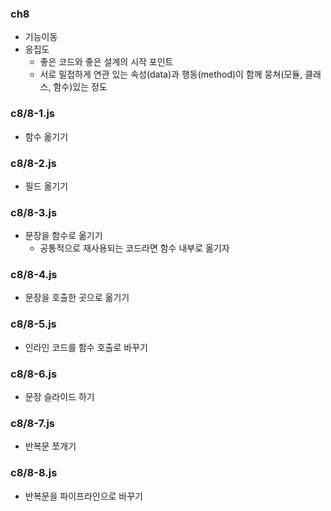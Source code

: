 ### ch8

- 기능이동
- 응집도
    - 좋은 코드와 좋은 설계의 시작 포인트
    - 서로 밀접하게 연관 있는 속성(data)과 행동(method)이 함께 뭉쳐(모듈, 클래스, 함수)있는 정도

### c8/8-1.js

- 함수 옮기기

### c8/8-2.js

- 필드 옮기기

### c8/8-3.js

- 문장을 함수로 옮기기
    - 공통적으로 재사용되는 코드라면 함수 내부로 옮기자

### c8/8-4.js

- 문장을 호출한 곳으로 옮기기

### c8/8-5.js

- 인라인 코드를 함수 호출로 바꾸기

### c8/8-6.js

- 문장 슬라이드 하기

### c8/8-7.js

- 반복문 쪼개기

### c8/8-8.js

- 반복문을 파이프라인으로 바꾸기